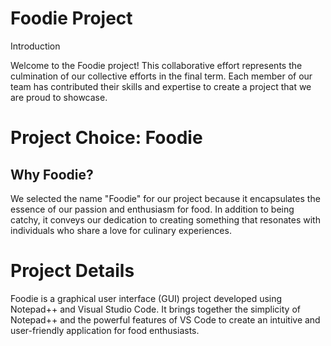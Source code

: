

<h1>Foodie Project</h1>
Introduction
<p>Welcome to the Foodie project! This collaborative effort represents the culmination of our collective efforts in the final term. Each member of our team has contributed their skills and expertise to create a project that we are proud to showcase.</p>
<h1>Project Choice: Foodie</h1>
<h2>Why Foodie?</h2>
<p>We selected the name "Foodie" for our project because it encapsulates the essence of our passion and enthusiasm for food. In addition to being catchy, it conveys our dedication to creating something that resonates with individuals who share a love for culinary experiences.</p>
<h1>Project Details</h1>
<p>Foodie is a graphical user interface (GUI) project developed using Notepad++ and Visual Studio Code. It brings together the simplicity of Notepad++ and the powerful features of VS Code to create an intuitive and user-friendly application for food enthusiasts.
</p>



